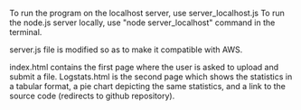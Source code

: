 To run the program on the localhost server, use server_localhost.js
To run the node.js server locally, use "node server_localhost" command in the terminal.

server.js file is modified so as to make it compatible with AWS.

index.html contains the first page where the user is asked to upload and submit a file. 
Logstats.html is the second page which shows the statistics in a tabular format, a pie chart depicting the same statistics, and a link to the source code (redirects to github repository).